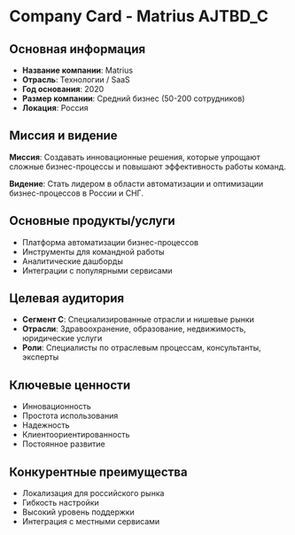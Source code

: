 # Company Card - Matrius AJTBD_C

## Основная информация
- **Название компании**: Matrius
- **Отрасль**: Технологии / SaaS
- **Год основания**: 2020
- **Размер компании**: Средний бизнес (50-200 сотрудников)
- **Локация**: Россия

## Миссия и видение
**Миссия**: Создавать инновационные решения, которые упрощают сложные бизнес-процессы и повышают эффективность работы команд.

**Видение**: Стать лидером в области автоматизации и оптимизации бизнес-процессов в России и СНГ.

## Основные продукты/услуги
- Платформа автоматизации бизнес-процессов
- Инструменты для командной работы
- Аналитические дашборды
- Интеграции с популярными сервисами

## Целевая аудитория
- **Сегмент C**: Специализированные отрасли и нишевые рынки
- **Отрасли**: Здравоохранение, образование, недвижимость, юридические услуги
- **Роли**: Специалисты по отраслевым процессам, консультанты, эксперты

## Ключевые ценности
- Инновационность
- Простота использования
- Надежность
- Клиентоориентированность
- Постоянное развитие

## Конкурентные преимущества
- Локализация для российского рынка
- Гибкость настройки
- Высокий уровень поддержки
- Интеграция с местными сервисами
